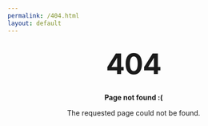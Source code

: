 ```yaml
---
permalink: /404.html
layout: default
---
```


<style type="text/css" media="screen">
  .container {
    margin: 10px auto;
    max-width: 600px;
    text-align: center;
  }
  .h404 {
    margin: 30px 0;
    font-size: 4em;
    line-height: 1;
    letter-spacing: -1px;
  }
</style>

<div class="container">
  <p class = "h404"><strong>404</strong></p>

  <p><strong>Page not found :(</strong></p>
  <p>The requested page could not be found.</p>
</div>
